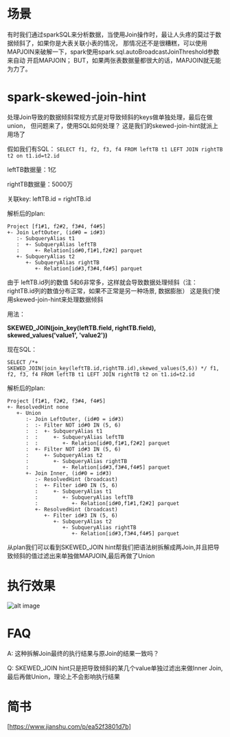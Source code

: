 # 场景
有时我们通过sparkSQL来分析数据，当使用Join操作时，最让人头疼的莫过于数据倾斜了，如果你是大表关联小表的情况，
那情况还不是很糟糕，可以使用MAPJOIN来破解一下，spark使用spark.sql.autoBroadcastJoinThreshold参数来自动
开启MAPJOIN； BUT，如果两张表数据量都很大的话，MAPJOIN就无能为力了。


# spark-skewed-join-hint
处理Join导致的数据倾斜常规方式是对导致倾斜的keys做单独处理，最后在做union， 但问题来了，使用SQL如何处理？
这是我们的skewed-join-hint就派上用场了

假如我们有SQL：
```SELECT f1, f2, f3, f4 FROM leftTB t1 LEFT JOIN rightTB t2 on t1.id=t2.id ```

leftTB数据量：1亿

rightTB数据量：5000万

关联key: leftTB.id =  rightTB.id

解析后的plan:

```
Project [f1#1, f2#2, f3#4, f4#5]
+- Join LeftOuter, (id#0 = id#3)
   :- SubqueryAlias t1
   :  +- SubqueryAlias leftTB
   :     +- Relation[id#0,f1#1,f2#2] parquet
   +- SubqueryAlias t2
      +- SubqueryAlias rightTB
         +- Relation[id#3,f3#4,f4#5] parquet
```

由于 leftTB.id列的数值 5和6非常多，这样就会导致数据处理倾斜（注：rightTB.id列的数值分布正常，如果不正常是另一种场景, 数据膨胀）
这是我们使用skewed-join-hint来处理数据倾斜

用法：

**SKEWED_JOIN(join_key(leftTB.field, rightTB.field), skewed_values('value1', 'value2'))**

现在SQL：

```
SELECT /*+ SKEWED_JOIN(join_key(leftTB.id,rightTB.id),skewed_values(5,6)) */ f1, f2, f3, f4 FROM leftTB t1 LEFT JOIN rightTB t2 on t1.id=t2.id
```

解析后的plan:

```
Project [f1#1, f2#2, f3#4, f4#5]
+- ResolvedHint none
   +- Union
      :- Join LeftOuter, (id#0 = id#3)
      :  :- Filter NOT id#0 IN (5, 6)
      :  :  +- SubqueryAlias t1
      :  :     +- SubqueryAlias leftTB
      :  :        +- Relation[id#0,f1#1,f2#2] parquet
      :  +- Filter NOT id#3 IN (5, 6)
      :     +- SubqueryAlias t2
      :        +- SubqueryAlias rightTB
      :           +- Relation[id#3,f3#4,f4#5] parquet
      +- Join Inner, (id#0 = id#3)
         :- ResolvedHint (broadcast)
         :  +- Filter id#0 IN (5, 6)
         :     +- SubqueryAlias t1
         :        +- SubqueryAlias leftTB
         :           +- Relation[id#0,f1#1,f2#2] parquet
         +- ResolvedHint (broadcast)
            +- Filter id#3 IN (5, 6)
               +- SubqueryAlias t2
                  +- SubqueryAlias rightTB
                     +- Relation[id#3,f3#4,f4#5] parquet
```

从plan我们可以看到SKEWED_JOIN hint帮我们把语法树拆解成两Join,并且把导致倾斜的值过滤出来单独做MAPJOIN,最后再做了Union

# 执行效果
![alt image](https://github.com/frb502/spark-skewed-join-hint/blob/master/pics/pci-001.png?raw=true)

# FAQ
A: 这种拆解Join最终的执行结果与原Join的结果一致吗？

Q: SKEWED_JOIN hint只是把导致倾斜的某几个value单独过滤出来做Inner Join, 最后再做Union，理论上不会影响执行结果


# 简书
[https://www.jianshu.com/p/ea52f3801d7b]
